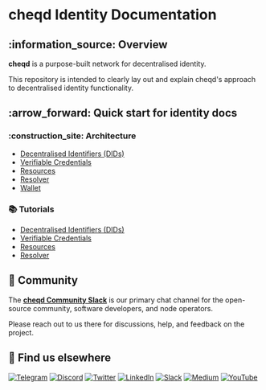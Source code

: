 # cheqd Identity Documentation

## :information\_source: Overview

**cheqd** is a purpose-built network for decentralised identity.

This repository is intended to clearly lay out and explain cheqd's approach to decentralised identity functionality.

## :arrow\_forward: Quick start for identity docs

### :construction\_site: Architecture

* [Decentralised Identifiers (DIDs) ](design/dids/)
* [Verifiable Credentials](design/verifiable-credentials/)
* [Resources](design/resolver/)
* [Resolver](design/resolver/)
* [Wallet](design/wallet.md)

### :books: Tutorials

* [Decentralised Identifiers (DIDs) ](tutorials/dids/)
* [Verifiable Credentials](tutorials/verifiable-credentials/)
* [Resources](tutorials/resources/)
* [Resolver](tutorials/resolver/)

## 💬 Community

The [**cheqd Community Slack**](http://cheqd.link/join-cheqd-slack) is our primary chat channel for the open-source community, software developers, and node operators.

Please reach out to us there for discussions, help, and feedback on the project.

## 🙋 Find us elsewhere

[![Telegram](https://img.shields.io/badge/Telegram-2CA5E0?style=for-the-badge\&logo=telegram\&logoColor=white)](https://t.me/cheqd) [![Discord](https://img.shields.io/badge/Discord-7289DA?style=for-the-badge\&logo=discord\&logoColor=white)](http://cheqd.link/discord-github) [![Twitter](https://img.shields.io/badge/Twitter-1DA1F2?style=for-the-badge\&logo=twitter\&logoColor=white)](https://twitter.com/intent/follow?screen\_name=cheqd\_io) [![LinkedIn](https://img.shields.io/badge/LinkedIn-0077B5?style=for-the-badge\&logo=linkedin\&logoColor=white)](http://cheqd.link/linkedin) [![Slack](https://img.shields.io/badge/Slack-4A154B?style=for-the-badge\&logo=slack\&logoColor=white)](http://cheqd.link/join-cheqd-slack) [![Medium](https://img.shields.io/badge/Medium-12100E?style=for-the-badge\&logo=medium\&logoColor=white)](https://blog.cheqd.io) [![YouTube](https://img.shields.io/badge/YouTube-FF0000?style=for-the-badge\&logo=youtube\&logoColor=white)](https://www.youtube.com/channel/UCBUGvvH6t3BAYo5u41hJPzw/)
